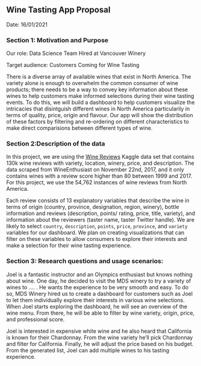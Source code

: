 ## Wine Tasting App Proposal 
Date: 16/01/2021

### Section 1: Motivation and Purpose

Our role: Data Science Team Hired at Vancouver Winery

Target audience: Customers Coming for Wine Tasting

There is a diverse array of available wines that exist in North America. The variety alone is enough to overwhelm the common consumer of wine products; there needs to be a way to convey key information about these wines to help customers make informed selections during their wine tasting events. To do this, we will build a dashboard to help customers visualize the intricacies that disintguish different wines in North America particularily in terms of quality, price, origin and flavour. Our app will show the distribution of these factors by filtering and re-ordering on different characteristics to make direct comparisions between different types of wine. 

### Section 2:Description of the data


In this project, we are using the [Wine Reviews](https://www.kaggle.com/zynicide/wine-reviews) Kaggle data set that contains 130k wine reviews with variety, location, winery, price, and description. The data scraped from WineEnthusiast on November 22nd, 2017, and it only contains wines with a review score higher than 80 between 1999 and 2017. For this project, we use the 54,762 instances of wine reviews from North America. 

Each review consists of 13 explanatory variables that describe the wine in terms of origin (country, province, designation, region, winery), bottle information and reviews (description, points/ rating, price, title, variety), and information about the reviewers (taster name, taster Twitter handle). We are likely to select `country`, `description`, `points`,  `price`, `province`, and `variety` variables for our dashboard. We plan on creating visualizations that can filter on these variables to allow consumers to explore their interests and make a selection for their wine tasting experience.

### Section 3: Research questions and usage scenarios: 

Joel is a fantastic instructor and an Olympics enthusiast but knows nothing about wine. One day, he decided to visit the MDS winery to try a variety of wines to ….
. 
He wants the experience to be very smooth and easy. To do so, MDS Winery hired us to create a dashboard for customers such as Joel to let them individually explore their interests in various wine selections. When Joel starts exploring the dashboard, he will see an overview of the wine menu. From there, he will be able to filter by wine variety, origin, price, and professional score. 

Joel is interested in expensive white wine and he also heard that California is known for their Chardonnay. From the wine variety he’ll pick Chardonnay and filter for California. Finally, he will adjust the price based on his budget. From the generated list, Joel can add multiple wines to his tasting experience.
